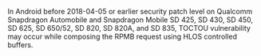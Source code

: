 In Android before 2018-04-05 or earlier security patch level on Qualcomm Snapdragon Automobile and Snapdragon Mobile SD 425, SD 430, SD 450, SD 625, SD 650/52, SD 820, SD 820A, and SD 835, TOCTOU vulnerability may occur while composing the RPMB request using HLOS controlled buffers.